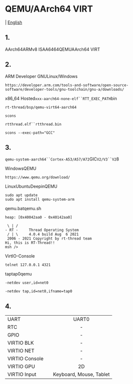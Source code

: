 # QEMU/AArch64 VIRT

 | [English](README.md)

## 1. 

AArch64ARMv8 ISAA6464QEMUAArch64 VIRT

## 2. 

ARM Developer GNULinux/Windows
```
https://developer.arm.com/tools-and-software/open-source-software/developer-tools/gnu-toolchain/gnu-a/downloads/
```
x86_64 Hosted`xxx-aarch64-none-elf``RTT_EXEC_PATH`bin

`rt-thread/bsp/qemu-virt64-aarch64`
```
scons
```
`rtthread.elf``rtthread.bin`

 `scons --exec-path="GCC"` 

## 3. 

`qemu-system-aarch64``Cortex-A53/A57/A72`GIC`V2/V3``V2`8

WindowsQEMU
```
https://www.qemu.org/download/
```
LinuxUbuntuDeepinQEMU
```
sudo apt update
sudo apt install qemu-system-arm
```

qemu.batqemu.sh
```
heap: [0x40042aa0 - 0x40142aa0]

 \ | /
- RT -     Thread Operating System
 / | \     4.0.4 build Aug  6 2021
 2006 - 2021 Copyright by rt-thread team
Hi, this is RT-Thread!!
msh />
```

VirtIO-Console
```
telnet 127.0.0.1 4321
```

taptap0qemu
```
-netdev user,id=net0
```

```
-netdev tap,id=net0,ifname=tap0
```

## 4.

|  |   |    |
| ------ | ----  | :------:  |
| UART |  | UART0 |
| RTC  |  | - |
| GPIO |  | - |
| VIRTIO BLK |  | - |
| VIRTIO NET |  | - |
| VIRTIO Console |  | - |
| VIRTIO GPU |  | 2D |
| VIRTIO Input |  | Keyboard, Mouse, Tablet |